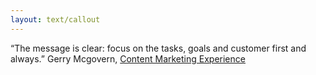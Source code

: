 ```yaml
---
layout: text/callout
---
```

“The message is clear: focus on the tasks, goals and customer first and always.”
Gerry Mcgovern, [Content Marketing Experience](https://www.i-scoop.eu/content-is-not-the-strategy-the-task-is/)
